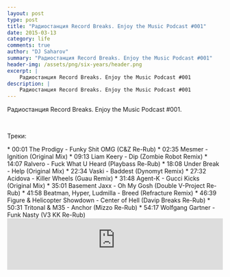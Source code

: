 ```yaml
---
layout: post
type: post
title: "Радиостанция Record Breaks. Enjoy the Music Podcast #001"
date: 2015-03-13
category: life
comments: true
author: "DJ Saharov"
summary: "Радиостанция Record Breaks. Enjoy the Music Podcast #001"
header-img: /assets/png/six-years/header.png
excerpt: |
    Радиостанция Record Breaks. Enjoy the Music Podcast #001
description: |
    Радиостанция Record Breaks. Enjoy the Music Podcast #001
---
```


<p><span class="firstcharacter">Р</span>адиостанция Record Breaks. Enjoy the Music Podcast #001.</p>
<br>
<p>Треки:</p>
* 00:01 The Prodigy - Funky Shit OMG (C&Z Re-Rub)
* 02:35 Mesmer - Ignition (Original Mix)
* 09:13 Liam Keery - Dip (Zombie Robot Remix)
* 14:07 Ralvero - Fuck What U Heard (Playbass Re-Rub)
* 18:08 Under Break - Help (Original Mix)
* 22:34 Vaski - Baddest (Dynomyt Remix)
* 27:32 Acidova - Killer Wheels (Guau Remix)
* 31:48 Agent-K - Gucci Kicks (Original Mix)
* 35:01 Basement Jaxx - Oh My Gosh (Double V-Project Re-Rub)
* 41:58 Beatman, Hyper, Ludmilla - Breed (Refracture Remix)
* 46:39 Figure & Helicopter Showdown - Center of Hell (Davip Breaks Re-Rub)
* 50:31 Tritonal & M35 - Anchor (Mizzo Re-Rub)
* 54:17 Wolfgang Gartner - Funk Nasty (V3 KK Re-Rub)
<br>

<iframe width="100%" height="120" src="https://player-widget.mixcloud.com/widget/iframe/?hide_cover=1&feed=%2Fdjsaharovofficial%2Fdj-saharov-enjoy-the-music-podcast-001%2F" frameborder="0" allow="encrypted-media; fullscreen; autoplay; idle-detection; speaker-selection; web-share;" ></iframe>